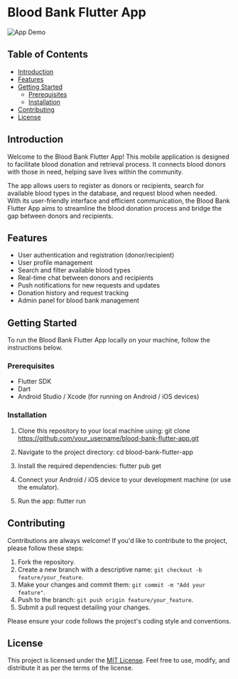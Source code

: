 # Blood Bank Flutter App

![App Demo](app_demo.gif)

## Table of Contents
- [Introduction](#introduction)
- [Features](#features)
- [Getting Started](#getting-started)
  - [Prerequisites](#prerequisites)
  - [Installation](#installation)
- [Contributing](#contributing)
- [License](#license)

## Introduction
Welcome to the Blood Bank Flutter App! This mobile application is designed to facilitate blood donation and retrieval process. It connects blood donors with those in need, helping save lives within the community.

The app allows users to register as donors or recipients, search for available blood types in the database, and request blood when needed. With its user-friendly interface and efficient communication, the Blood Bank Flutter App aims to streamline the blood donation process and bridge the gap between donors and recipients.

## Features
- User authentication and registration (donor/recipient)
- User profile management
- Search and filter available blood types
- Real-time chat between donors and recipients
- Push notifications for new requests and updates
- Donation history and request tracking
- Admin panel for blood bank management

## Getting Started
To run the Blood Bank Flutter App locally on your machine, follow the instructions below.

### Prerequisites
- Flutter SDK 
- Dart
- Android Studio / Xcode (for running on Android / iOS devices)

### Installation
1. Clone this repository to your local machine using:
   git clone https://github.com/your_username/blood-bank-flutter-app.git

2. Navigate to the project directory: cd blood-bank-flutter-app

3. Install the required dependencies: flutter pub get

4. Connect your Android / iOS device to your development machine (or use the emulator).

5. Run the app: flutter run


## Contributing
Contributions are always welcome! If you'd like to contribute to the project, please follow these steps:
1. Fork the repository.
2. Create a new branch with a descriptive name: `git checkout -b feature/your_feature`.
3. Make your changes and commit them: `git commit -m "Add your feature"`.
4. Push to the branch: `git push origin feature/your_feature`.
5. Submit a pull request detailing your changes.

Please ensure your code follows the project's coding style and conventions.

## License
This project is licensed under the [MIT License](LICENSE). Feel free to use, modify, and distribute it as per the terms of the license.



